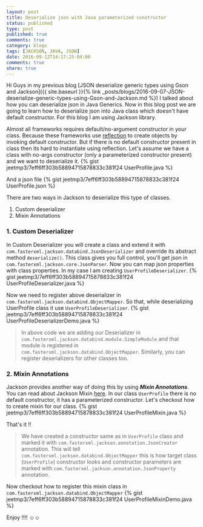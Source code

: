 ```yaml
---
layout: post
title: Deserialize json with Java parameterized constructor
status: published
type: post
published: true
comments: true
category: blogs
tags: [JACKSON, JAVA, JSON]
date: 2016-09-12T14:17:25-04:00
comments: true
share: true
---
```


Hi Guys in my previous blog [JSON deserialize generic types using Gson and Jackson]({{ site.baseurl }}{% link _posts/blogs/2016-09-07-JSON-deserialize-generic-types-using-Gson-and-Jackson.md %}) I talked about how you can deserialize json in Java Generics. Now in this blog post we are going to learn how to deserialize json into Java class which doesn't have default constructor. For this blog I am using Jackson library.

Almost all frameworks requires default/no-argument constructor in your class. Because these frameworks use <a href='https://docs.oracle.com/javase/tutorial/reflect/' target='_blank'>reflection</a> to create objects by invoking default constructor. But if there is no default constructor present in class then its hard to instantiate using reflection. Let's assume we have a class with no-args constructor (only a parameterized constructor present) and we want to deserialize it.
{% gist jeetmp3/7eff6ff303b58894715878833c381f24 UserProfile.java %}

And a json file 
{% gist jeetmp3/7eff6ff303b58894715878833c381f24 UserProfile.json %}

There are two ways in Jackson to deserialize this type of classes.

1. Custom deserializer
2. Mixin Annotations

### 1. Custom Deserializer
In Custom Deserializer you will create a class and extend it with `com.fasterxml.jackson.databind.JsonDeserializer` and override its abstract method `deserialize()`. This class gives you full control, you'll get json in `com.fasterxml.jackson.core.JsonParser`. Now you can map json properties with class properties. In my case I am creating `UserProfileDeserializer`.
{% gist jeetmp3/7eff6ff303b58894715878833c381f24 UserProfileDeserializer.java %}

Now we need to register above deserializer in `com.fasterxml.jackson.databind.ObjectMapper`. So that, while deserializing UserProfile class it use `UserProfileDeserializer`.
{% gist jeetmp3/7eff6ff303b58894715878833c381f24 UserProfileDeserializerDemo.java %}

>In above code we are adding our Deserializer in `com.fasterxml.jackson.databind.module.SimpleModule` and that module is registered in `com.fasterxml.jackson.databind.ObjectMapper`. Similarly, you can register deserializers for other classes too.

### 2. Mixin Annotations
Jackson provides another way of doing this by using *__Mixin Annotations__*. You can read about Jackson Mixin <a href="https://github.com/FasterXML/jackson-docs/wiki/JacksonMixInAnnotations" target="_blank">here</a>. In our class `UserProfile` there is no default constructor, it has a parameterized constructor. Let's checkout how to create mixin for our class.
{% gist jeetmp3/7eff6ff303b58894715878833c381f24 UserProfileMixin.java %}

That's it !! 

>We have created a constructor same as in `UserProfile` class and marked it with `com.fasterxml.jackson.annotation.JsonCreator` annotation. This will tell `com.fasterxml.jackson.databind.ObjectMapper` this is how target class (`UserProfile`) constructor looks and constructor parameters are marked with `com.fasterxml.jackson.annotation.JsonProperty` annotation.

Now checkout how to register this mixin class in `com.fasterxml.jackson.databind.ObjectMapper`
{% gist jeetmp3/7eff6ff303b58894715878833c381f24 UserProfileMixinDemo.java %}

Enjoy !!!! ☺☺